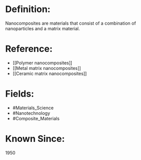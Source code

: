 

# Definition:
Nanocomposites are materials that consist of a combination of nanoparticles and a matrix material.

# Reference:
- [[Polymer nanocomposites]]
- [[Metal matrix nanocomposites]]
- [[Ceramic matrix nanocomposites]]

# Fields: 
- #Materials_Science
- #Nanotechnology
- #Composite_Materials

# Known Since:
1950

